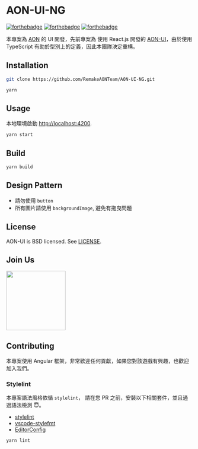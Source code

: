 # AON-UI-NG

[![forthebadge](https://forthebadge.com/images/badges/made-with-javascript.svg)](https://forthebadge.com)
[![forthebadge](https://forthebadge.com/images/badges/built-with-love.svg)](https://forthebadge.com)
[![forthebadge](https://forthebadge.com/images/badges/makes-people-smile.svg)](https://forthebadge.com)

本專案為 [AON](https://github.com/RemakeAONTeam/AON) 的 UI 開發，先前專案為 使用 React.js 開發的 [AON-UI](https://github.com/RemakeAONTeam/AON-UI)，由於使用 TypeScript 有助於型別上的定義，因此本團隊決定重構。  

## Installation

```bash
git clone https://github.com/RemakeAONTeam/AON-UI-NG.git
```

```bash
yarn
```

## Usage

本地環境啟動 [http://localhost:4200](http://localhost:4200).

```bash
yarn start
```

## Build

```bash
yarn build
```

## Design Pattern

- 請勿使用 `button`
- 所有圖片請使用 `backgroundImage`, 避免有拖曳問題

## License

AON-UI is BSD licensed. See [LICENSE](https://github.com/RemakeAONTeam/AON-UI/blob/master/LICENSE).

## Join Us

<a href="https://www.patreon.com/nobu_game/posts">
	<img src="https://c5.patreon.com/external/logo/become_a_patron_button@2x.png" width="160">
</a>

## Contributing

本專案使用 Angular 框架，非常歡迎任何貢獻，如果您對該遊戲有興趣，也歡迎加入我們。

### Stylelint

本專案語法風格依循 `stylelint`， 請在您 PR 之前，安裝以下相關套件，並且通過語法檢測 😇。

- [stylelint](https://marketplace.visualstudio.com/items?itemName=shinnn.stylelint)
- [vscode-stylefmt](https://marketplace.visualstudio.com/items?itemName=mrmlnc.vscode-stylefmt)
- [EditorConfig](https://marketplace.visualstudio.com/items?itemName=EditorConfig.EditorConfig)

```bash
yarn lint
```
